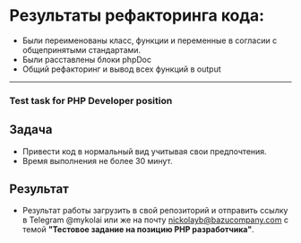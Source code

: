 # Результаты рефакторинга кода:
- Были переименованы класс, функции и переменные в согласии с общепринятыми стандартами. 
- Были расставлены блоки phpDoc
- Общий рефакторинг и вывод всех функций в output

---

### Test task for PHP Developer position
## Задача
- Привести код в нормальный вид учитывая свои предпочтения.
- Время выполнения не более 30 минут.

## Результат
- Результат работы загрузить в свой репозиторий и отправить ссылку в Telegram @mykolai или же на почту nickolayb@bazucompany.com с темой **"Тестовое задание на позицию PHP разработчика"**.

